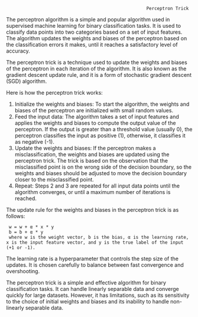                                                          Perceptron Trick
The perceptron algorithm is a simple and popular algorithm used in supervised machine learning for binary classification tasks. It is used to classify data points into two categories based on a set of input features. The algorithm updates the weights and biases of the perceptron based on the classification errors it makes, until it reaches a satisfactory level of accuracy.

The perceptron trick is a technique used to update the weights and biases of the perceptron in each iteration of the algorithm. It is also known as the gradient descent update rule, and it is a form of stochastic gradient descent (SGD) algorithm.

Here is how the perceptron trick works:

1. Initialize the weights and biases: To start the algorithm, the weights and biases of the perceptron are initialized with small random values.
2. Feed the input data: The algorithm takes a set of input features and applies the weights and biases to compute the output value of the perceptron. If the output is greater than a threshold value (usually 0), the perceptron classifies the input as positive (1), otherwise, it classifies it as negative (-1).
3. Update the weights and biases: If the perceptron makes a misclassification, the weights and biases are updated using the perceptron trick. The trick is based on the observation that the misclassified point is on the wrong side of the decision boundary, so the weights and biases should be adjusted to move the decision boundary closer to the misclassified point.
4. Repeat: Steps 2 and 3 are repeated for all input data points until the algorithm converges, or until a maximum number of iterations is reached.

The update rule for the weights and biases in the perceptron trick is as follows:      

     w = w + α * x * y
     b = b + α * y
     where w is the weight vector, b is the bias, α is the learning rate, x is the input feature vector, and y is the true label of the input (+1 or -1). 
     
The learning rate is a hyperparameter that controls the step size of the updates. It is chosen carefully to balance between fast convergence and overshooting.

The perceptron trick is a simple and effective algorithm for binary classification tasks. It can handle linearly separable data and converge quickly for large datasets. However, it has limitations, such as its sensitivity to the choice of initial weights and biases and its inability to handle non-linearly separable data.
